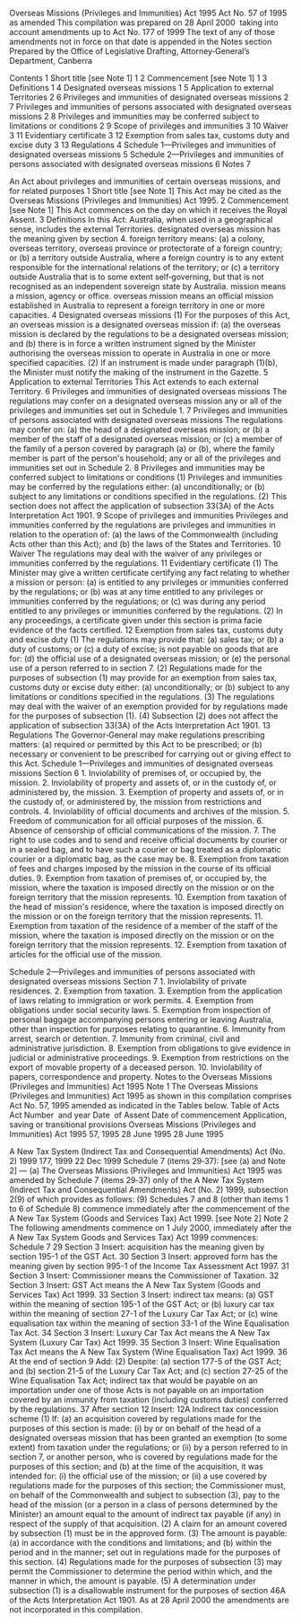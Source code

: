 
Overseas Missions (Privileges and Immunities) Act 1995
Act No. 57 of 1995 as amended
This compilation was prepared on 28 April 2000  taking into account amendments up to Act No. 177 of 1999
The text of any of those amendments not in force on that date is appended in the Notes section
Prepared by the Office of Legislative Drafting, Attorney‑General’s Department, Canberra
  
  
  
Contents
1	Short title [see Note 1]	1
2	Commencement [see Note 1]	1
3	Definitions	1
4	Designated overseas missions	1
5	Application to external Territories	2
6	Privileges and immunities of designated overseas missions	2
7	Privileges and immunities of persons associated with designated overseas missions	2
8	Privileges and immunities may be conferred subject to limitations or conditions	2
9	Scope of privileges and immunities	3
10	Waiver	3
11	Evidentiary certificate	3
12	Exemption from sales tax, customs duty and excise duty	3
13	Regulations	4
Schedule 1—Privileges and immunities of designated overseas missions	5
Schedule 2—Privileges and immunities of persons associated with designated overseas missions	6
Notes 		7


An Act about privileges and immunities of certain overseas missions, and for related purposes
1  Short title [see Note 1]
		This Act may be cited as the Overseas Missions (Privileges and Immunities) Act 1995.
2  Commencement [see Note 1]
		This Act commences on the day on which it receives the Royal Assent.
3  Definitions
		In this Act:
Australia, when used in a geographical sense, includes the external Territories.
designated overseas mission has the meaning given by section 4.
foreign territory means:
	(a)	a colony, overseas territory, overseas province or protectorate of a foreign country; or
	(b)	a territory outside Australia, where a foreign country is to any extent responsible for the international relations of the territory; or
	(c)	a territory outside Australia that is to some extent self‑governing, but that is not recognised as an independent sovereign state by Australia.
mission means a mission, agency or office.
overseas mission means an official mission established in Australia to represent a foreign territory in one or more capacities.
4  Designated overseas missions
	(1)	For the purposes of this Act, an overseas mission is a designated overseas mission if:
	(a)	the overseas mission is declared by the regulations to be a designated overseas mission; and
	(b)	there is in force a written instrument signed by the Minister authorising the overseas mission to operate in Australia in one or more specified capacities.
	(2)	If an instrument is made under paragraph (1)(b), the Minister must notify the making of the instrument in the Gazette.
5  Application to external Territories
		This Act extends to each external Territory.
6  Privileges and immunities of designated overseas missions
		The regulations may confer on a designated overseas mission any or all of the privileges and immunities set out in Schedule 1.
7  Privileges and immunities of persons associated with designated overseas missions
		The regulations may confer on:
	(a)	the head of a designated overseas mission; or
	(b)	a member of the staff of a designated overseas mission; or
	(c)	a member of the family of a person covered by paragraph (a) or (b), where the family member is part of the person's household;
any or all of the privileges and immunities set out in Schedule 2.
8  Privileges and immunities may be conferred subject to limitations or conditions
	(1)	Privileges and immunities may be conferred by the regulations either:
	(a)	unconditionally; or
	(b)	subject to any limitations or conditions specified in the regulations.
	(2)	This section does not affect the application of subsection 33(3A) of the Acts Interpretation Act 1901.
9  Scope of privileges and immunities
		Privileges and immunities conferred by the regulations are privileges and immunities in relation to the operation of:
	(a)	the laws of the Commonwealth (including Acts other than this Act); and
	(b)	the laws of the States and Territories.
10  Waiver
		The regulations may deal with the waiver of any privileges or immunities conferred by the regulations.
11  Evidentiary certificate
	(1)	The Minister may give a written certificate certifying any fact relating to whether a mission or person:
	(a)	is entitled to any privileges or immunities conferred by the regulations; or
	(b)	was at any time entitled to any privileges or immunities conferred by the regulations; or
	(c)	was during any period entitled to any privileges or immunities conferred by the regulations.
	(2)	In any proceedings, a certificate given under this section is prima facie evidence of the facts certified.
12  Exemption from sales tax, customs duty and excise duty
	(1)	The regulations may provide that:
	(a)	sales tax; or
	(b)	a duty of customs; or
	(c)	a duty of excise;
is not payable on goods that are for:
	(d)	the official use of a designated overseas mission; or
	(e)	the personal use of a person referred to in section 7.
	(2)	Regulations made for the purposes of subsection (1) may provide for an exemption from sales tax, customs duty or excise duty either:
	(a)	unconditionally; or
	(b)	subject to any limitations or conditions specified in the regulations.
	(3)	The regulations may deal with the waiver of an exemption provided for by regulations made for the purposes of subsection (1).
	(4)	Subsection (2) does not affect the application of subsection 33(3A) of the Acts Interpretation Act 1901.
13  Regulations
		The Governor‑General may make regulations prescribing matters:
	(a)	required or permitted by this Act to be prescribed; or
	(b)	necessary or convenient to be prescribed for carrying out or giving effect to this Act.
Schedule 1—Privileges and immunities of designated overseas missions
Section 6
	1.	Inviolability of premises of, or occupied by, the mission.
	2.	Inviolability of property and assets of, or in the custody of, or administered by, the mission.
	3.	Exemption of property and assets of, or in the custody of, or administered by, the mission from restrictions and controls.
	4.	Inviolability of official documents and archives of the mission.
	5.	Freedom of communication for all official purposes of the mission.
	6.	Absence of censorship of official communications of the mission.
	7.	The right to use codes and to send and receive official documents by courier or in a sealed bag, and to have such a courier or bag treated as a diplomatic courier or a diplomatic bag, as the case may be.
	8.	Exemption from taxation of fees and charges imposed by the mission in the course of its official duties.
	9.	Exemption from taxation of premises of, or occupied by, the mission, where the taxation is imposed directly on the mission or on the foreign territory that the mission represents.
	10.	Exemption from taxation of the head of mission's residence, where the taxation is imposed directly on the mission or on the foreign territory that the mission represents.
	11.	Exemption from taxation of the residence of a member of the staff of the mission, where the taxation is imposed directly on the mission or on the foreign territory that the mission represents.
	12.	Exemption from taxation of articles for the official use of the mission.

Schedule 2—Privileges and immunities of persons associated with designated overseas missions
Section 7
	1.	Inviolability of private residences.
	2.	Exemption from taxation.
	3.	Exemption from the application of laws relating to immigration or work permits.
	4.	Exemption from obligations under social security laws.
	5.	Exemption from inspection of personal baggage accompanying persons entering or leaving Australia, other than inspection for purposes relating to quarantine.
	6.	Immunity from arrest, search or detention.
	7.	Immunity from criminal, civil and administrative jurisdiction.
	8.	Exemption from obligations to give evidence in judicial or
administrative proceedings.
	9.	Exemption from restrictions on the export of movable property
of a deceased person.
	10.	Inviolability of papers, correspondence and property.
Notes to the Overseas Missions (Privileges and Immunities) Act 1995
Note 1
The Overseas Missions (Privileges and Immunities) Act 1995 as shown in this compilation comprises Act No. 57, 1995 amended as indicated in the Tables below.
Table of Acts
Act
Number  and year
Date  of Assent
Date of commencement
Application, saving or transitional provisions
Overseas Missions (Privileges and Immunities) Act 1995
57, 1995
28 June 1995
28 June 1995

A New Tax System (Indirect Tax and Consequential Amendments) Act (No. 2) 1999
177, 1999
22 Dec 1999
Schedule 7 (items 29‑37): [see (a) and Note 2]
—
(a)	The Overseas Missions (Privileges and Immunities) Act 1995 was amended by Schedule 7 (items 29‑37) only of the A New Tax System (Indirect Tax and Consequential Amendments) Act (No. 2) 1999, subsection 2(9) of which provides as follows:
	(9)	Schedules 7 and 8 (other than items 1 to 6 of Schedule 8) commence immediately after the commencement of the A New Tax System (Goods and Services Tax) Act 1999. [see Note 2]
Note 2
The following amendments commence on 1 July 2000, immediately after the A New Tax System Goods and Services Tax) Act 1999 commences:
Schedule 7
29  Section 3
Insert:
acquisition has the meaning given by section 195-1 of the GST Act.
30  Section 3
Insert:
approved form has the meaning given by section 995-1 of the Income Tax Assessment Act 1997.
31  Section 3
Insert:
Commissioner means the Commissioner of Taxation.
32  Section 3
Insert:
GST Act means the A New Tax System (Goods and Services Tax) Act 1999.
33  Section 3
Insert:
indirect tax means:
	(a)	GST within the meaning of section 195-1 of the GST Act; or
	(b)	luxury car tax within the meaning of section 27-1 of the Luxury Car Tax Act; or
	(c)	wine equalisation tax within the meaning of section 33-1 of the Wine Equalisation Tax Act.
34  Section 3
Insert:
Luxury Car Tax Act means the A New Tax System (Luxury Car Tax) Act 1999.
35  Section 3
Insert:
Wine Equalisation Tax Act means the A New Tax System (Wine Equalisation Tax) Act 1999.
36  At the end of section 9
Add:
	(2)	Despite:
	(a)	section 177-5 of the GST Act; and
	(b)	section 21-5 of the Luxury Car Tax Act; and
	(c)	section 27-25 of the Wine Equalisation Tax Act;
indirect tax that would be payable on an importation under one of those Acts is not payable on an importation covered by an immunity from taxation (including customs duties) conferred by the regulations.
37  After section 12
Insert:
12A  Indirect tax concession scheme
	(1)	If:
	(a)	an acquisition covered by regulations made for the purposes of this section is made:
	(i)	by or on behalf of the head of a designated overseas mission that has been granted an exemption (to some extent) from taxation under the regulations; or
	(ii)	by a person referred to in section 7, or another person, who is covered by regulations made for the purposes of this section; and
	(b)	at the time of the acquisition, it was intended for:
	(i)	the official use of the mission; or
	(ii)	a use covered by regulations made for the purposes of this section;
the Commissioner must, on behalf of the Commonwealth and subject to subsection (3), pay to the head of the mission (or a person in a class of persons determined by the Minister) an amount equal to the amount of indirect tax payable (if any) in respect of the supply of that acquisition.
	(2)	A claim for an amount covered by subsection (1) must be in the approved form.
	(3)	The amount is payable:
	(a)	in accordance with the conditions and limitations; and
	(b)	within the period and in the manner;
set out in regulations made for the purposes of this section.
	(4)	Regulations made for the purposes of subsection (3) may permit the Commissioner to determine the period within which, and the manner in which, the amount is payable.
	(5)	A determination under subsection (1) is a disallowable instrument for the purposes of section 46A of the Acts Interpretation Act 1901.
As at 28 April 2000 the amendments are not incorporated in this compilation.

